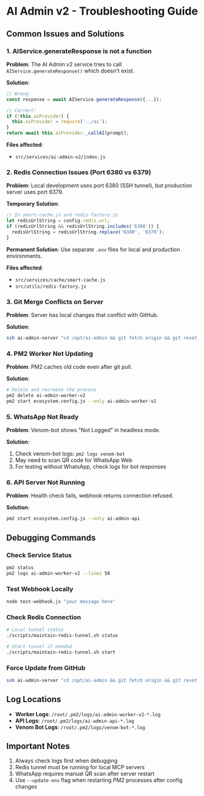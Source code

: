 # AI Admin v2 - Troubleshooting Guide

## Common Issues and Solutions

### 1. AIService.generateResponse is not a function

**Problem**: The AI Admin v2 service tries to call `AIService.generateResponse()` which doesn't exist.

**Solution**: 
```javascript
// Wrong:
const response = await AIService.generateResponse({...});

// Correct:
if (!this.aiProvider) {
  this.aiProvider = require('../ai');
}
return await this.aiProvider._callAI(prompt);
```

**Files affected**:
- `src/services/ai-admin-v2/index.js`

### 2. Redis Connection Issues (Port 6380 vs 6379)

**Problem**: Local development uses port 6380 (SSH tunnel), but production server uses port 6379.

**Temporary Solution**:
```javascript
// In smart-cache.js and redis-factory.js
let redisUrlString = config.redis.url;
if (redisUrlString && redisUrlString.includes('6380')) {
  redisUrlString = redisUrlString.replace('6380', '6379');
}
```

**Permanent Solution**: Use separate `.env` files for local and production environments.

**Files affected**:
- `src/services/cache/smart-cache.js`
- `src/utils/redis-factory.js`

### 3. Git Merge Conflicts on Server

**Problem**: Server has local changes that conflict with GitHub.

**Solution**:
```bash
ssh ai-admin-server "cd /opt/ai-admin && git fetch origin && git reset --hard origin/main"
```

### 4. PM2 Worker Not Updating

**Problem**: PM2 caches old code even after git pull.

**Solution**:
```bash
# Delete and recreate the process
pm2 delete ai-admin-worker-v2
pm2 start ecosystem.config.js --only ai-admin-worker-v2
```

### 5. WhatsApp Not Ready

**Problem**: Venom-bot shows "Not Logged" in headless mode.

**Solution**: 
1. Check venom-bot logs: `pm2 logs venom-bot`
2. May need to scan QR code for WhatsApp Web
3. For testing without WhatsApp, check logs for bot responses

### 6. API Server Not Running

**Problem**: Health check fails, webhook returns connection refused.

**Solution**:
```bash
pm2 start ecosystem.config.js --only ai-admin-api
```

## Debugging Commands

### Check Service Status
```bash
pm2 status
pm2 logs ai-admin-worker-v2 --lines 50
```

### Test Webhook Locally
```bash
node test-webhook.js "your message here"
```

### Check Redis Connection
```bash
# Local tunnel status
./scripts/maintain-redis-tunnel.sh status

# Start tunnel if needed
./scripts/maintain-redis-tunnel.sh start
```

### Force Update from GitHub
```bash
ssh ai-admin-server "cd /opt/ai-admin && git fetch origin && git reset --hard origin/main && pm2 restart all"
```

## Log Locations

- **Worker Logs**: `/root/.pm2/logs/ai-admin-worker-v2-*.log`
- **API Logs**: `/root/.pm2/logs/ai-admin-api-*.log`
- **Venom Bot Logs**: `/root/.pm2/logs/venom-bot-*.log`

## Important Notes

1. Always check logs first when debugging
2. Redis tunnel must be running for local MCP servers
3. WhatsApp requires manual QR scan after server restart
4. Use `--update-env` flag when restarting PM2 processes after config changes